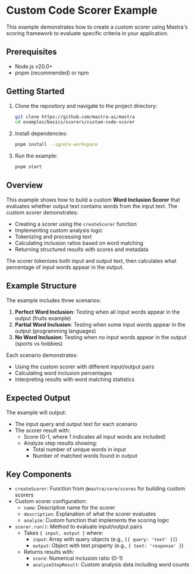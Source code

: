 # Custom Code Scorer Example

This example demonstrates how to create a custom scorer using Mastra's scoring framework to evaluate specific criteria in your application.

## Prerequisites

- Node.js v20.0+
- pnpm (recommended) or npm

## Getting Started

1. Clone the repository and navigate to the project directory:

   ```bash
   git clone https://github.com/mastra-ai/mastra
   cd examples/basics/scorers/custom-code-scorer
   ```

2. Install dependencies:

   ```bash
   pnpm install --ignore-workspace
   ```

3. Run the example:

   ```bash
   pnpm start
   ```

## Overview

This example shows how to build a custom **Word Inclusion Scorer** that evaluates whether output text contains words from the input text. The custom scorer demonstrates:

- Creating a scorer using the `createScorer` function
- Implementing custom analysis logic
- Tokenizing and processing text
- Calculating inclusion ratios based on word matching
- Returning structured results with scores and metadata

The scorer tokenizes both input and output text, then calculates what percentage of input words appear in the output.

## Example Structure

The example includes three scenarios:

1. **Perfect Word Inclusion**: Testing when all input words appear in the output (fruits example)
2. **Partial Word Inclusion**: Testing when some input words appear in the output (programming languages)
3. **No Word Inclusion**: Testing when no input words appear in the output (sports vs hobbies)

Each scenario demonstrates:

- Using the custom scorer with different input/output pairs
- Calculating word inclusion percentages
- Interpreting results with word matching statistics

## Expected Output

The example will output:

- The input query and output text for each scenario
- The scorer result with:
  - Score (0-1, where 1 indicates all input words are included)
  - Analyze step results showing:
    - Total number of unique words in input
    - Number of matched words found in output

## Key Components

- `createScorer`: Function from `@mastra/core/scores` for building custom scorers
- Custom scorer configuration:
  - `name`: Descriptive name for the scorer
  - `description`: Explanation of what the scorer evaluates
  - `analyze`: Custom function that implements the scoring logic
- `scorer.run()`: Method to evaluate input/output pairs
  - Takes `{ input, output }` where:
    - `input`: Array with query objects (e.g., `[{ query: 'text' }]`)
    - `output`: Object with text property (e.g., `{ text: 'response' }`)
  - Returns results with:
    - `score`: Numerical inclusion ratio (0-1)
    - `analyzeStepResult`: Custom analysis data including word counts
